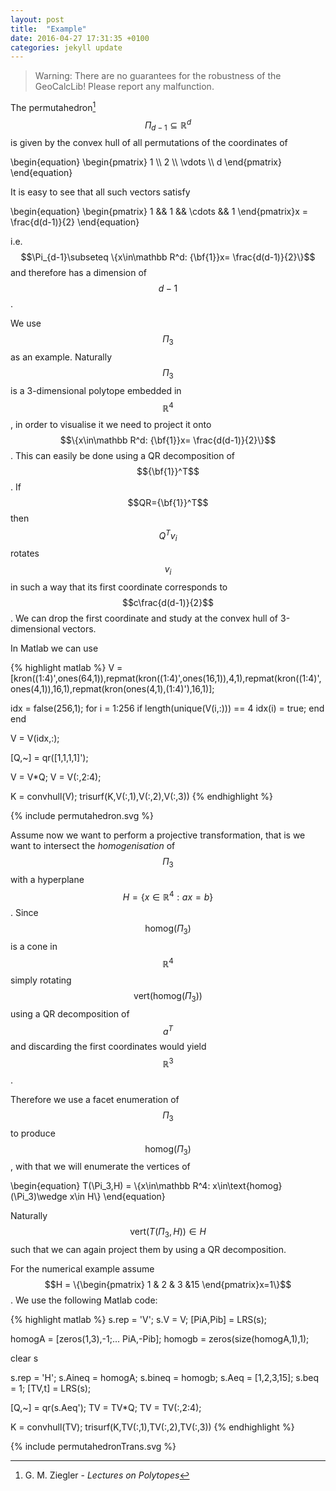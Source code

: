 ```yaml
---
layout: post
title:  "Example"
date: 2016-04-27 17:31:35 +0100
categories: jekyll update
---
```


> Warning: There are no guarantees for the robustness of the GeoCalcLib!
> Please report any malfunction.

The permutahedron[^1] $$\Pi_{d-1}\subseteq\mathbb R^d$$ is given by the convex hull of all permutations of the coordinates of 

\begin{equation}
\begin{pmatrix} 1 \\\\ 2 \\\\ \vdots \\\\ d \end{pmatrix}
\end{equation}

It is easy to see that all such vectors satisfy 

\begin{equation}
\begin{pmatrix} 1 && 1 && \cdots && 1 \end{pmatrix}x = \frac{d(d-1)}{2}
\end{equation}

i.e. $$\Pi_{d-1}\subseteq \{x\in\mathbb R^d: {\bf{1}}x= \frac{d(d-1)}{2}\}$$ and therefore has a dimension of $$d-1$$.

We use $$\Pi_3$$ as an example. Naturally $$\Pi_3$$ is a 3-dimensional polytope embedded in $$\mathbb R^4$$, in order to visualise it we need to project it onto $$\{x\in\mathbb R^d: {\bf{1}}x= \frac{d(d-1)}{2}\}$$. This can easily be done using a QR decomposition of $${\bf{1}}^T$$. If $$QR={\bf{1}}^T$$ then $$Q^Tv_i$$ rotates $$v_i$$ in such a way that its first coordinate corresponds to $$c\frac{d(d-1)}{2}$$. We can drop the first coordinate and study at the convex hull of 3-dimensional vectors.

In Matlab we can use

{% highlight matlab %}
V = [kron((1:4)',ones(64,1)),repmat(kron((1:4)',ones(16,1)),4,1),repmat(kron((1:4)',ones(4,1)),16,1),repmat(kron(ones(4,1),(1:4)'),16,1)];

idx = false(256,1);
for i = 1:256
    if length(unique(V(i,:))) == 4
        idx(i) = true;
    end
end

V = V(idx,:);

[Q,~] = qr([1,1,1,1]');

V = V*Q;
V = V(:,2:4);

K = convhull(V);
trisurf(K,V(:,1),V(:,2),V(:,3))
{% endhighlight %}

{% include permutahedron.svg %}

Assume now we want to perform a projective transformation, that is we want to intersect the _homogenisation_ of $$\Pi_3$$ with a hyperplane $$H = \{x\in\mathbb R^4 : ax = b\}$$. Since $$\text{homog}(\Pi_3)$$ is a cone in $$\mathbb R^4$$ simply rotating $$\text{vert}(\text{homog}(\Pi_3))$$ using a QR decomposition of $$a^T$$ and discarding the first coordinates would yield $$\mathbb R^3$$.

Therefore we use a facet enumeration of $$\Pi_3$$ to produce $$\text{homog}(\Pi_3)$$, with that we will enumerate the vertices of 

\begin{equation}
T(\Pi_3,H) = \\{x\in\mathbb R^4: x\in\text{homog}(\Pi_3)\wedge x\in H\\}
\end{equation}

Naturally $$\text{vert}(T(\Pi_3,H))\in H$$ such that we can again project them by using a QR decomposition.

For the numerical example assume $$H = \{\begin{pmatrix} 1 & 2 & 3 &15 \end{pmatrix}x=1\}$$. We use the following Matlab code:

{% highlight matlab %}
s.rep = 'V';
s.V = V;
[PiA,Pib] = LRS(s);

homogA = [zeros(1,3),-1;...
          PiA,-Pib];
homogb = zeros(size(homogA,1),1);

clear s

s.rep = 'H';
s.Aineq = homogA;
s.bineq = homogb;
s.Aeq = [1,2,3,15];
s.beq = 1;
[TV,t] = LRS(s);

[Q,~] = qr(s.Aeq');
TV = TV*Q;
TV = TV(:,2:4);

K = convhull(TV);
trisurf(K,TV(:,1),TV(:,2),TV(:,3))
{% endhighlight %}

{% include permutahedronTrans.svg %}


[^1]: G. M. Ziegler - _Lectures on Polytopes_